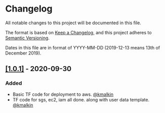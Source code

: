 # Changelog

All notable changes to this project will be documented in this file.

The format is based on [Keep a Changelog](https://keepachangelog.com/en/1.0.0/),
and this project adheres to [Semantic Versioning](https://semver.org/spec/v2).

Dates in this file are in format of YYYY-MM-DD (2019-12-13 means 13th of December 2019).

## [[1.0.1]](https://github.com/kmalkin/tf-aws-pi-hole/releases/tag/1.0.1) - 2020-09-30

### Added

* Basic TF code for deployment to aws. [@kmalkin](https://gitlab.com/kmalkin)
* TF code for sgs, ec2, iam all done. along with user data template. [@kmalkin](https://gitlab.com/kmalkin)